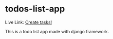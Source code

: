 # todos-list-app

Live Link: <a href = "https://anujproj.pythonanywhere.com/">Create tasks!</a>

This is a todo list app made with django framework.
